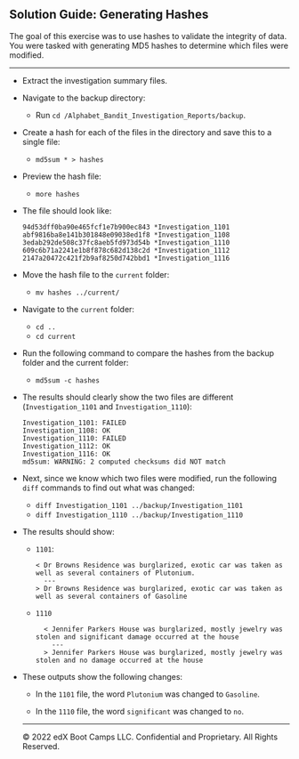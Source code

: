 ## Solution Guide: Generating Hashes

The goal of this exercise was to use hashes to validate the integrity of data. You were tasked with generating MD5 hashes to determine which files were modified.

---

- Extract the investigation summary files.

- Navigate to the backup directory:

  - Run `cd /Alphabet_Bandit_Investigation_Reports/backup`.
         
- Create a hash for each of the files in the directory and save this to a single file:

  - `md5sum * > hashes`
      
- Preview the hash file:

    - `more hashes`
      
- The file should look like:

  ```    
  94d53dff0ba90e465fcf1e7b900ec843 *Investigation_1101
  abf9816ba8e141b301848e09038ed1f8 *Investigation_1108
  3edab292de508c37fc8aeb5fd973d54b *Investigation_1110
  609c6b71a2241e1b8f878c682d138c2d *Investigation_1112
  2147a20472c421f2b9af8250d742bbd1 *Investigation_1116
  ```

- Move the hash file to the `current` folder:

   - `mv hashes ../current/`
    
- Navigate to the `current` folder:

  - `cd ..`
  - `cd current`
      
- Run the following command to compare the hashes from the backup folder and the current folder:

  - `md5sum -c hashes`
      
- The results should clearly show the two files are different (`Investigation_1101` and `Investigation_1110`):
 
  ```
  Investigation_1101: FAILED
  Investigation_1108: OK
  Investigation_1110: FAILED
  Investigation_1112: OK
  Investigation_1116: OK
  md5sum: WARNING: 2 computed checksums did NOT match
  ```
          
- Next, since we know which two files were modified, run the following `diff` commands to find out what was changed:

  - `diff Investigation_1101 ../backup/Investigation_1101`
  - `diff Investigation_1110 ../backup/Investigation_1110`
           
- The results should show:

  - `1101`:
      ```
      < Dr Browns Residence was burglarized, exotic car was taken as well as several containers of Plutonium.
        ---
      > Dr Browns Residence was burglarized, exotic car was taken as well as several containers of Gasoline
      ```
  - `1110`

    ```
      < Jennifer Parkers House was burglarized, mostly jewelry was stolen and significant damage occurred at the house
        ---
      > Jennifer Parkers House was burglarized, mostly jewelry was stolen and no damage occurred at the house
    ```      

- These outputs show the following changes:

  - In the `1101` file, the word  `Plutonium` was changed to `Gasoline`.
  
  - In the `1110` file, the word  `significant` was changed to `no`.

  ---
  
   © 2022 edX Boot Camps LLC. Confidential and Proprietary. All Rights Reserved.
